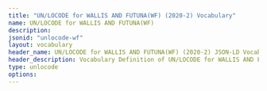 ```yaml
---
title: "UN/LOCODE for WALLIS AND FUTUNA(WF) (2020-2) Vocabulary"
name: UN/LOCODE for WALLIS AND FUTUNA(WF) 
description: 
jsonid: "unlocode-wf"
layout: vocabulary
header_name: UN/LOCODE for WALLIS AND FUTUNA(WF) (2020-2) JSON-LD Vocabulary
header_description: Vocabulary Definition of UN/LOCODE for WALLIS AND FUTUNA(WF) (2020-2) semantics in HTML format. JSON-LD format is available at [unlocode-wf.jsonld](/vocabulary/unlocode-wf.jsonld)
type: unlocode
options:
---
```

